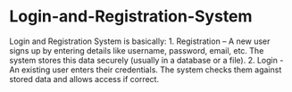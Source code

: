 # Login-and-Registration-System
Login and Registration System is basically:  1. Registration – A new user signs up by entering details like username, password, email, etc. The system stores this data securely (usually in a database or a file).  2. Login - An existing user enters their credentials. The system checks them against stored data and allows access if correct.
